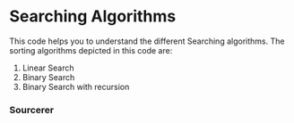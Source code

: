 # Searching Algorithms
This code helps you to understand the different Searching algorithms. The sorting algorithms depicted in this code are:

1. Linear Search
2. Binary Search
3. Binary Search with recursion

### Sourcerer

